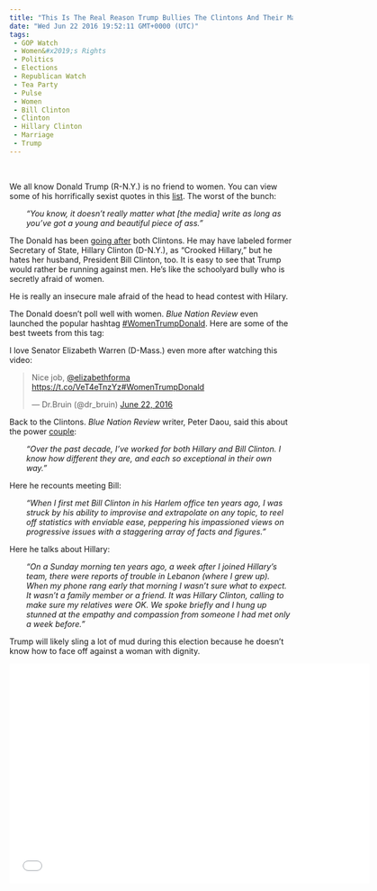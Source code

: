 ```yaml
---
title: "This Is The Real Reason Trump Bullies The Clintons And Their Marriage (VIDEO)"
date: "Wed Jun 22 2016 19:52:11 GMT+0000 (UTC)"
tags: 
 - GOP Watch
 - Women&#x2019;s Rights
 - Politics
 - Elections
 - Republican Watch
 - Tea Party
 - Pulse
 - Women
 - Bill Clinton
 - Clinton
 - Hillary Clinton
 - Marriage
 - Trump
---
```

<p><!--OffDef--><br>
<!--Ads1--></p><p>We all know Donald Trump (R-N.Y.) is no friend to women. You can view some of his horrifically sexist quotes in this <a href="http://www.liberalamerica.org/2015/08/20/10-quotes-that-show-exactly-what-donald-trump-thinks-about-women/">list</a>. The worst of the bunch:</p><p style="padding-left: 30px;"><em>&#x201C;You know, it doesn&#x2019;t really matter what [the media] write as long as you&#x2019;ve got a young and beautiful piece of ass.&#x201D;</em></p><p>The Donald has been <a href="http://bluenationreview.com/i-know-exactly-why-donald-trump-is-assaulting-the-clinton-marriage/" onclick="__gaTracker(&apos;send&apos;, &apos;event&apos;, &apos;outbound-article&apos;, &apos;http://bluenationreview.com/i-know-exactly-why-donald-trump-is-assaulting-the-clinton-marriage/&apos;, &apos;going after&apos;);" target="_blank">going after</a>&#xA0;both Clintons. He may have labeled former Secretary of State, Hillary Clinton (D-N.Y.), as &#x201C;Crooked Hillary,&#x201D; but he hates her husband, President Bill Clinton, too. It is easy to see that Trump would rather be running against men. He&#x2019;s like the schoolyard bully who is secretly afraid of women.</p><p>He is really an insecure male afraid of the head to head contest with Hilary.</p><p>The Donald doesn&#x2019;t poll well with women. <em>Blue Nation Review</em> even launched the popular hashtag <a href="https://twitter.com/search?q=%23WomenTrumpDonald&amp;src=tyah" onclick="__gaTracker(&apos;send&apos;, &apos;event&apos;, &apos;outbound-article&apos;, &apos;https://twitter.com/search?q=%23WomenTrumpDonald&amp;src=tyah&apos;, &apos;#WomenTrumpDonald&apos;);" target="_blank">#WomenTrumpDonald</a>. Here are some of the best tweets from this tag:</p><p><script async src="//platform.twitter.com/widgets.js" charset="utf-8"></script></p><p>I love Senator Elizabeth Warren (D-Mass.) even more after watching this video:</p><blockquote class="twitter-tweet" data-width="500"><p lang="en" dir="ltr">Nice job, <a href="https://twitter.com/elizabethforma" onclick="__gaTracker(&apos;send&apos;, &apos;event&apos;, &apos;outbound-article&apos;, &apos;https://twitter.com/elizabethforma&apos;, &apos;@elizabethforma&apos;);">@elizabethforma</a> <a href="https://t.co/VeT4eTnzYz" onclick="__gaTracker(&apos;send&apos;, &apos;event&apos;, &apos;outbound-article&apos;, &apos;https://t.co/VeT4eTnzYz&apos;, &apos;https://t.co/VeT4eTnzYz&apos;);">https://t.co/VeT4eTnzYz</a><a href="https://twitter.com/hashtag/WomenTrumpDonald?src=hash" onclick="__gaTracker(&apos;send&apos;, &apos;event&apos;, &apos;outbound-article&apos;, &apos;https://twitter.com/hashtag/WomenTrumpDonald?src=hash&apos;, &apos;#WomenTrumpDonald&apos;);">#WomenTrumpDonald</a></p>
<p>&#x2014; Dr.Bruin (@dr_bruin) <a href="https://twitter.com/dr_bruin/status/745489507659587584" onclick="__gaTracker(&apos;send&apos;, &apos;event&apos;, &apos;outbound-article&apos;, &apos;https://twitter.com/dr_bruin/status/745489507659587584&apos;, &apos;June 22, 2016&apos;);">June 22, 2016</a></p></blockquote><p><script async src="//platform.twitter.com/widgets.js" charset="utf-8"></script></p><p>Back to the Clintons. <em>Blue Nation Review</em> writer, Peter Daou, said this about the power <a href="http://bluenationreview.com/i-know-exactly-why-donald-trump-is-assaulting-the-clinton-marriage/" onclick="__gaTracker(&apos;send&apos;, &apos;event&apos;, &apos;outbound-article&apos;, &apos;http://bluenationreview.com/i-know-exactly-why-donald-trump-is-assaulting-the-clinton-marriage/&apos;, &apos;couple&apos;);" target="_blank">couple</a>:</p><p style="padding-left: 30px;"><em>&#x201C;Over the past decade, I&#x2019;ve worked for both Hillary and Bill Clinton.&#xA0;I know how different they are, and each so exceptional&#xA0;in their own way.&#x201D;</em></p><p>Here he recounts meeting Bill:</p><p style="padding-left: 30px;"><em>&#x201C;When I first met Bill Clinton in his Harlem office ten years ago, I was struck by his ability to improvise and extrapolate on any topic, to reel off statistics with enviable&#xA0;ease, peppering his impassioned views on progressive issues&#xA0;with a staggering array&#xA0;of facts and figures.&#x201D;</em></p><p><!--Ads2--></p><p>Here he talks about Hillary:</p><p style="padding-left: 30px;"><em>&#x201C;On a Sunday morning ten years ago, a week after I joined Hillary&#x2019;s team, there were&#xA0;reports of trouble in Lebanon (where I grew up). When my&#xA0;phone rang early that morning I wasn&#x2019;t sure what to expect. It wasn&#x2019;t&#xA0;a family member or&#xA0;a friend. It was Hillary Clinton, calling to make sure my relatives were OK.&#xA0;We spoke briefly and I hung up stunned at the empathy and c</em><em>ompassion from someone I had met only a week before.&#x201D;</em></p><p>Trump will likely sling a lot of mud during this election because he doesn&#x2019;t know how to face off against a woman with dignity.</p><p><span class="embed-youtube" style="text-align:center; display: block;"><iframe class="youtube-player" type="text/html" width="640" height="390" src="//www.youtube.com/embed/5u6_87Aul5M?version=3&amp;rel=1&amp;fs=1&amp;autohide=2&amp;showsearch=0&amp;showinfo=1&amp;iv_load_policy=1&amp;wmode=transparent" allowfullscreen="true" style="border:0;"></iframe></span></p>